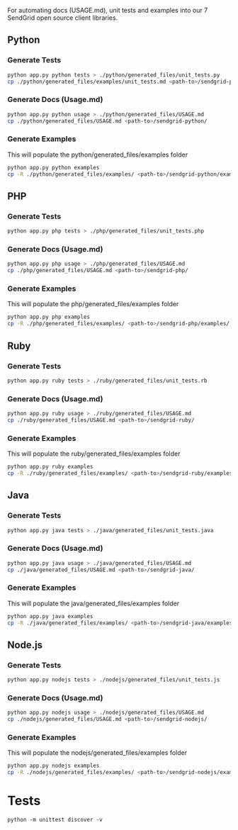 For automating docs (USAGE.md), unit tests and examples into our 7 SendGrid open source client libraries.

## Python

### Generate Tests

```bash
python app.py python tests > ./python/generated_files/unit_tests.py
cp ./python/generated_files/examples/unit_tests.md <path-to>/sendgrid-python/examples/test_sendgrid.py
```

### Generate Docs (Usage.md)

```bash
python app.py python usage > ./python/generated_files/USAGE.md
cp ./python/generated_files/USAGE.md <path-to>/sendgrid-python/
```

### Generate Examples

This will populate the python/generated_files/examples folder
```bash
python app.py python examples
cp -R ./python/generated_files/examples/ <path-to>/sendgrid-python/examples/
```

## PHP

### Generate Tests

```bash
python app.py php tests > ./php/generated_files/unit_tests.php
```

### Generate Docs (Usage.md)

```bash
python app.py php usage > ./php/generated_files/USAGE.md
cp ./php/generated_files/USAGE.md <path-to>/sendgrid-php/
```

### Generate Examples

This will populate the php/generated_files/examples folder
```bash
python app.py php examples
cp -R ./php/generated_files/examples/ <path-to>/sendgrid-php/examples/
```

## Ruby

### Generate Tests

```bash
python app.py ruby tests > ./ruby/generated_files/unit_tests.rb
```

### Generate Docs (Usage.md)

```bash
python app.py ruby usage > ./ruby/generated_files/USAGE.md
cp ./ruby/generated_files/USAGE.md <path-to>/sendgrid-ruby/
```

### Generate Examples

This will populate the ruby/generated_files/examples folder
```bash
python app.py ruby examples
cp -R ./ruby/generated_files/examples/ <path-to>/sendgrid-ruby/examples/
```

## Java

### Generate Tests

```bash
python app.py java tests > ./java/generated_files/unit_tests.java
```

### Generate Docs (Usage.md)

```bash
python app.py java usage > ./java/generated_files/USAGE.md
cp ./java/generated_files/USAGE.md <path-to>/sendgrid-java/
```

### Generate Examples

This will populate the java/generated_files/examples folder
```bash
python app.py java examples
cp -R ./java/generated_files/examples/ <path-to>/sendgrid-java/examples/
```

## Node.js

### Generate Tests

```bash
python app.py nodejs tests > ./nodejs/generated_files/unit_tests.js
```

### Generate Docs (Usage.md)

```bash
python app.py nodejs usage > ./nodejs/generated_files/USAGE.md
cp ./nodejs/generated_files/USAGE.md <path-to>/sendgrid-nodejs/
```

### Generate Examples

This will populate the nodejs/generated_files/examples folder
```bash
python app.py nodejs examples
cp -R ./nodejs/generated_files/examples/ <path-to>/sendgrid-nodejs/examples/
```

# Tests

`python -m unittest discover -v`